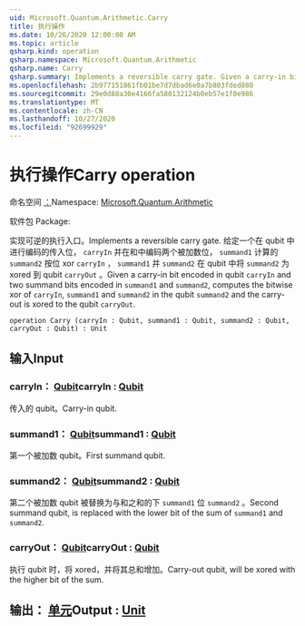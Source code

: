 ```yaml
---
uid: Microsoft.Quantum.Arithmetic.Carry
title: 执行操作
ms.date: 10/26/2020 12:00:00 AM
ms.topic: article
qsharp.kind: operation
qsharp.namespace: Microsoft.Quantum.Arithmetic
qsharp.name: Carry
qsharp.summary: Implements a reversible carry gate. Given a carry-in bit encoded in qubit `carryIn` and two summand bits encoded in `summand1` and `summand2`, computes the bitwise xor of `carryIn`, `summand1` and `summand2` in the qubit `summand2` and the carry-out is xored to the qubit `carryOut`.
ms.openlocfilehash: 2b977151861fb01be7d7dbad6e0a7b803fded880
ms.sourcegitcommit: 29e0d88a30e4166fa580132124b0eb57e1f0e986
ms.translationtype: MT
ms.contentlocale: zh-CN
ms.lasthandoff: 10/27/2020
ms.locfileid: "92699929"
---
```

# <a name="carry-operation"></a><span data-ttu-id="c30af-102">执行操作</span><span class="sxs-lookup"><span data-stu-id="c30af-102">Carry operation</span></span>

<span data-ttu-id="c30af-103">命名空间 [：](xref:Microsoft.Quantum.Arithmetic)</span><span class="sxs-lookup"><span data-stu-id="c30af-103">Namespace: [Microsoft.Quantum.Arithmetic](xref:Microsoft.Quantum.Arithmetic)</span></span>

<span data-ttu-id="c30af-104">软件包 [](https://nuget.org/packages/)</span><span class="sxs-lookup"><span data-stu-id="c30af-104">Package: [](https://nuget.org/packages/)</span></span>


<span data-ttu-id="c30af-105">实现可逆的执行入口。</span><span class="sxs-lookup"><span data-stu-id="c30af-105">Implements a reversible carry gate.</span></span> <span data-ttu-id="c30af-106">给定一个在 qubit 中进行编码的传入位， `carryIn` 并在和中编码两个被加数位， `summand1` 计算的 `summand2` 按位 xor `carryIn` ， `summand1` 并 `summand2` 在 qubit 中将 `summand2` 为 xored 到 qubit `carryOut` 。</span><span class="sxs-lookup"><span data-stu-id="c30af-106">Given a carry-in bit encoded in qubit `carryIn` and two summand bits encoded in `summand1` and `summand2`, computes the bitwise xor of `carryIn`, `summand1` and `summand2` in the qubit `summand2` and the carry-out is xored to the qubit `carryOut`.</span></span>

```qsharp
operation Carry (carryIn : Qubit, summand1 : Qubit, summand2 : Qubit, carryOut : Qubit) : Unit
```


## <a name="input"></a><span data-ttu-id="c30af-107">输入</span><span class="sxs-lookup"><span data-stu-id="c30af-107">Input</span></span>

### <a name="carryin--qubit"></a><span data-ttu-id="c30af-108">carryIn： [Qubit](xref:microsoft.quantum.lang-ref.qubit)</span><span class="sxs-lookup"><span data-stu-id="c30af-108">carryIn : [Qubit](xref:microsoft.quantum.lang-ref.qubit)</span></span>

<span data-ttu-id="c30af-109">传入的 qubit。</span><span class="sxs-lookup"><span data-stu-id="c30af-109">Carry-in qubit.</span></span>


### <a name="summand1--qubit"></a><span data-ttu-id="c30af-110">summand1： [Qubit](xref:microsoft.quantum.lang-ref.qubit)</span><span class="sxs-lookup"><span data-stu-id="c30af-110">summand1 : [Qubit](xref:microsoft.quantum.lang-ref.qubit)</span></span>

<span data-ttu-id="c30af-111">第一个被加数 qubit。</span><span class="sxs-lookup"><span data-stu-id="c30af-111">First summand qubit.</span></span>


### <a name="summand2--qubit"></a><span data-ttu-id="c30af-112">summand2： [Qubit](xref:microsoft.quantum.lang-ref.qubit)</span><span class="sxs-lookup"><span data-stu-id="c30af-112">summand2 : [Qubit](xref:microsoft.quantum.lang-ref.qubit)</span></span>

<span data-ttu-id="c30af-113">第二个被加数 qubit 被替换为与和之和的下 `summand1` 位 `summand2` 。</span><span class="sxs-lookup"><span data-stu-id="c30af-113">Second summand qubit, is replaced with the lower bit of the sum of `summand1` and `summand2`.</span></span>


### <a name="carryout--qubit"></a><span data-ttu-id="c30af-114">carryOut： [Qubit](xref:microsoft.quantum.lang-ref.qubit)</span><span class="sxs-lookup"><span data-stu-id="c30af-114">carryOut : [Qubit](xref:microsoft.quantum.lang-ref.qubit)</span></span>

<span data-ttu-id="c30af-115">执行 qubit 时，将 xored，并将其总和增加。</span><span class="sxs-lookup"><span data-stu-id="c30af-115">Carry-out qubit, will be xored with the higher bit of the sum.</span></span>



## <a name="output--unit"></a><span data-ttu-id="c30af-116">输出： [单元](xref:microsoft.quantum.lang-ref.unit)</span><span class="sxs-lookup"><span data-stu-id="c30af-116">Output : [Unit](xref:microsoft.quantum.lang-ref.unit)</span></span>

